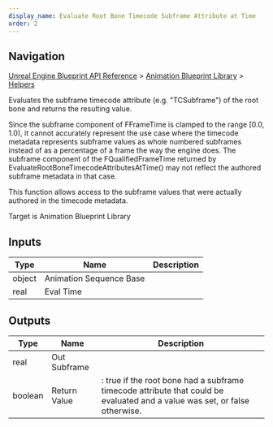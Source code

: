 ```yaml
---
display_name: Evaluate Root Bone Timecode Subframe Attribute at Time
order: 2
---
```

## Navigation

[Unreal Engine Blueprint API Reference](https://dev.epicgames.com/documentation/en-us/unreal-engine/BlueprintAPI) > [Animation Blueprint Library](https://dev.epicgames.com/documentation/en-us/unreal-engine/BlueprintAPI/AnimationBlueprintLibrary) > [Helpers](https://dev.epicgames.com/documentation/en-us/unreal-engine/BlueprintAPI/AnimationBlueprintLibrary/Helpers)

Evaluates the subframe timecode attribute (e.g. "TCSubframe") of the root bone and returns the resulting value.

Since the subframe component of FFrameTime is clamped to the range \[0.0, 1.0), it cannot accurately represent the use
case where the timecode metadata represents subframe values as whole numbered subframes instead of as a percentage of a
frame the way the engine does. The subframe component of the FQualifiedFrameTime returned by
EvaluateRootBoneTimecodeAttributesAtTime() may not reflect the authored subframe metadata in that case.

This function allows access to the subframe values that were actually authored in the timecode metadata.

Target is Animation Blueprint Library

## Inputs

| Type | Name | Description |
| --- | --- | --- |
| object | Animation Sequence Base |  |
| real | Eval Time |  |

## Outputs

| Type | Name | Description |
| --- | --- | --- |
| real | Out Subframe |  |
| boolean | Return Value | : true if the root bone had a subframe timecode attribute that could be evaluated and a value was set, or false otherwise. |
